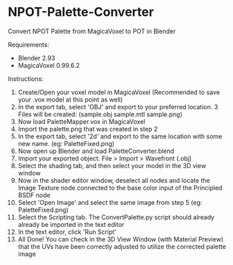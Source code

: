 # NPOT-Palette-Converter
 Convert NPOT Palette from MagicaVoxel to POT in Blender
 
 Requirements:
 - Blender 2.93
 - MagicaVoxel 0.99.6.2
 
 Instructions:
 1. Create/Open your voxel model in MagicaVoxel (Recommended to save your .vox model at this point as well)
 2. In the export tab, select 'OBJ' and export to your preferred location. 3 Files will be created: (sample.obj sample.mtl sample.png)
 3. Now load PaletteMapper.vox in MagicaVoxel 
 4. Import the palette.png that was created in step 2
 5. In the export tab, select '2d' and export to the same location with some new name. (eg: PaletteFixed.png)
 6. Now open up Blender and load PaletteConverter.blend
 7. Import your exported object. File > Import > Wavefront (.obj)
 8. Select the shading tab, and then select your model in the 3D view window
 9. Now in the shader editor window, deselect all nodes and locate the Image Texture node connected to the base color input of the Principled BSDF node
 10. Select 'Open Image' and select the same image from step 5 (eg: PaletteFixed.png)
 11. Select the Scripting tab. The ConvertPalette.py script should already already be imported in the text editor
 12. In the text editor, click 'Run Script'
 13. All Done! You can check in the 3D View Window (with Material Preview) that the UVs have been correctly adjusted to utilize the corrected palette image
